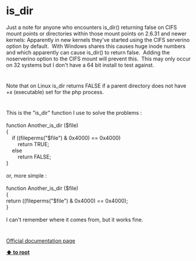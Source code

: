 # is_dir




<div class="phpcode"><span class="html">
Just a note for anyone who encounters is_dir() returning false on CIFS mount points or directories within those mount points on 2.6.31 and newer kernels: Apparently in new kernels they&apos;ve started using the CIFS serverino option by default.&#xA0; With Windows shares this causes huge inode numbers and which apparently can cause is_dir() to return false.&#xA0; Adding the noserverino option to the CIFS mount will prevent this.&#xA0; This may only occur on 32 systems but I don&apos;t have a 64 bit install to test against.</span>
</div>
  

#


<div class="phpcode"><span class="html">
Note that on Linux is_dir returns FALSE if a parent directory does not have +x (executable) set for the php process.</span>
</div>
  

#


<div class="phpcode"><span class="html">
This is the &quot;is_dir&quot; function I use to solve the problems :<br><br>function Another_is_dir ($file)<br>{<br>&#xA0; &#xA0; if ((fileperms(&quot;$file&quot;) &amp; 0x4000) == 0x4000)<br>&#xA0; &#xA0; &#xA0; &#xA0; return TRUE;<br>&#xA0; &#xA0; else<br>&#xA0; &#xA0; &#xA0; &#xA0; return FALSE;<br>}<br><br>or, more simple :<br><br>function Another_is_dir ($file)<br>{ <br>return ((fileperms(&quot;$file&quot;) &amp; 0x4000) == 0x4000);<br>}<br><br>I can&apos;t remember where it comes from, but it works fine.</span>
</div>
  

#

[Official documentation page](https://www.php.net/manual/en/function.is-dir.php)

**[⬆ to root](/)**